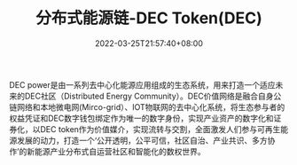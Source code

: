 ﻿---
weight: 
title: "分布式能源链-DEC Token(DEC)"
description: "DEC power是由一系列去中心化能源应用组成的生态系统，用来打造一个适应未来的DEC社区（Distributed Energy Community）"
date: 2022-03-25T21:57:40+08:00
lastmod: 2022-03-25T16:45:40+08:00
draft: false
authors: ["Metabd"]
featuredImage: "fenbushinengyuanlian-dec-tokendec.webp"
link: ""
tags: ["数字代币","分布式能源链-DEC Token(DEC)"]
categories: ["navigation"]
navigation: ["数字代币"]
lightgallery: true
toc: true
pinned: false
recommend: false
recommend1: false
---
DEC power是由一系列去中心化能源应用组成的生态系统，用来打造一个适应未来的DEC社区（Distributed Energy Community）。DEC价值网络是融合自身公链网络和本地微电网(Mirco-grid）、IOT物联网的去中心化系统，将生态参与者的权益凭证和DEC数字钱包绑定作为唯一的数字身份，实现产业资产的数字化和证券化，以DEC token作为价值媒介，实现流转与交割，全面激发人们参与可再生能源发展的动力，打造一个‘公开透明，公平可信，社区自治、产业共识、多方协作’的新能源产业分布式自运营社区和智能化的数权世界。
